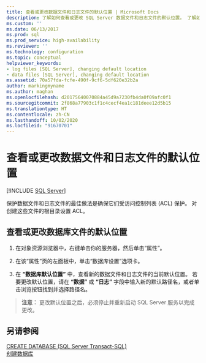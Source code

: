 ```yaml
---
title: 查看或更改数据文件和日志文件的默认位置 | Microsoft Docs
description: 了解如何查看或更改 SQL Server 数据文件和日志文件的默认位置。 了解如何使用访问控制列表 (ACL) 保护文件。
ms.custom: ''
ms.date: 06/13/2017
ms.prod: sql
ms.prod_service: high-availability
ms.reviewer: ''
ms.technology: configuration
ms.topic: conceptual
helpviewer_keywords:
- log files [SQL Server], changing default location
- data files [SQL Server], changing default location
ms.assetid: 70a57fda-fcfe-490f-9cf6-5df620e32b2a
author: markingmyname
ms.author: maghan
ms.openlocfilehash: d20175640070884a45d9a7230fb4da0f09afc0f1
ms.sourcegitcommit: 2f868a77903c1f1c4cecf4ea1c181deee12d5b15
ms.translationtype: HT
ms.contentlocale: zh-CN
ms.lasthandoff: 10/02/2020
ms.locfileid: "91670701"
---
```

# <a name="view-or-change-the-default-locations-for-data-and-log-files"></a>查看或更改数据文件和日志文件的默认位置
 [!INCLUDE [SQL Server](../../includes/applies-to-version/sqlserver.md)]
  
 保护数据文件和日志文件的最佳做法是确保它们受访问控制列表 (ACL) 保护。 对创建这些文件的根目录设置 ACL。  
 
  
## <a name="view-or-change-the-default-locations-for-database-files"></a>查看或更改数据库文件的默认位置  
  
1.  在对象资源浏览器中，右键单击你的服务器，然后单击“属性”。  
  
2.  在该“属性”页的左面板中，单击“数据库设置”选项卡。  
  
3.  在 **“数据库默认位置”** 中，查看新的数据文件和日志文件的当前默认位置。 若要更改默认位置，请在 **“数据”** 或 **“日志”** 字段中输入新的默认路径名，或者单击浏览按钮找到并选择路径名。  
  
>**注意：** 更改默认位置之后，必须停止并重新启动 SQL Server 服务以完成更改。  
  
## <a name="see-also"></a>另请参阅  
 [CREATE DATABASE (SQL Server Transact-SQL)](../../t-sql/statements/create-database-transact-sql.md)   
 [创建数据库](../../relational-databases/databases/create-a-database.md)  
  

